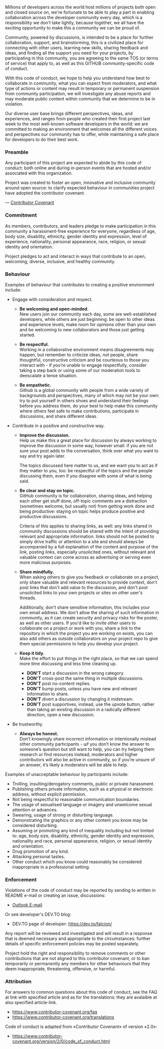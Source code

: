 Millions of developers across the world host millions of projects both open and closed source on, we're fortunate to be able to play a part in enabling collaboration across the developer community every day, which is a responsibility we don’t take lightly, because together, we all have the exciting opportunity to make this a community we can be proud of.

Community, powered by discussions, is intended to be a place for further collaboration, support, and brainstorming, this is a civilized place for connecting with other users, learning new skills, sharing feedback and ideas, and finding all the support you need for your projects, by participating in this community, you are agreeing to the same TOS (or terms of service) that apply to, as well as this GITHUB community-specific code of conduct.

With this code of conduct, we hope to help you understand how best to collaborate in community, what you can expect from moderators, and what type of actions or content may result in temporary or permanent suspension from community participation, we will investigate any abuse reports and may moderate public content within community that we determine to be in violation.

Our diverse user base brings different perspectives, ideas, and experiences, and ranges from people who created their first project last week to the most well-known software developers in the world: we are committed to making an environment that welcomes all the different voices and perspectives our community has to offer, while maintaining a safe place for developers to do their best work.

### Preamble

Any participant of this project are expected to abide by this code of conduct: both online and during in-person events that are hosted and/or associated with this organization.

Project was created to foster an open, innovative and inclusive community around open source: to clarify expected behaviour in communities project have adopted the contributor covenant.

— [Contributor Covenant](https://www.contributor-covenant.org/)

### Commitment

As members, contributors, and leaders pledge to make participation in this community a harassment-free experience for everyone, regardless of age, body size, disability, ethnicity, gender identity and expression, level of experience, nationality, personal appearance, race, religion, or sexual identity and orientation.

Project pledges to act and interact in ways that contribute to an open, welcoming, diverse, inclusive, and healthy community.

### Behaviour

Examples of behaviour that contributes to creating a positive environment include:

- Engage with consideration and respect.

  - **Be welcoming and open-minded.**\
    New users join our community each day, some are well-established developers, while others are just beginning: be open to other ideas and experience levels, make room for opinions other than your own and be welcoming to new collaborators and those just getting started.

  - **Be respectful.**\
    Working in a collaborative environment means disagreements may happen, but remember to criticize ideas, not people, share thoughtful, constructive criticism and be courteous to those you interact with - if you’re unable to engage respectfully, consider taking a step back or using some of our moderation tools to deescalate a tense situation.

  - **Be empathetic.**\
    Github is a global community with people from a wide variety of backgrounds and perspectives, many of which may not be your own: try to put yourself in others shoes and understand their feelings before you address them, do your best to help make this community where others feel safe to make contributions, participate in discussions, and share different ideas.

- Contribute in a positive and constructive way.

  - **Improve the discussion.**\
    Help us make this a great place for discussion by always working to improve the discussion in some way, however small: if you are not sure your post adds to the conversation, think over what you want to say and try again later.

    The topics discussed here matter to us, and we want you to act as if they matter to you, too: be respectful of the topics and the people discussing them, even if you disagree with some of what is being said.

  - **Be clear and stay on topic.**\
    GitHub community is for collaboration, sharing ideas, and helping each other get stuff done, off-topic comments are a distraction (sometimes welcome, but usually not) from getting work done and being productive: staying on topic helps produce positive and productive discussions.

    Criteria of this applies to sharing links, as well: any links shared in community discussions should be shared with the intent of providing relevant and appropriate information. links should not be posted to simply drive traffic or attention to a site and should always be accompanied by a full explanation of the content and purpose of the link, posting links, especially unsolicited ones, without relevant and valuable context can come across as advertising or serving even more malicious purposes.

  - **Share mindfully.**\
    When asking others to give you feedback or collaborate on a project, only share valuable and relevant resources to provide context, don't post links that don't add value to the discussion, and don't post unsolicited links to your own projects or sites on other user's threads.

    Additionally, don't share sensitive information, this includes your own email address. We don't allow the sharing of such information in community, as it can create security and privacy risks for the poster, as well as other users. If you'd like to invite other users to collaborate on a project or work with you, share a link to the repository in which the project you are working on exists, you can also add others as outside collaborators on your project repo to give them special permissions to help you develop your project.

  - **Keep it tidy.**\
    Make the effort to put things in the right place, so that we can spend more time discussing and less time cleaning up.

    - **DON'T** start a discussion in the wrong category.
    - **DON'T** cross-post the same thing in multiple discussions.
    - **DON'T** post no-content replies.
    - **DON'T** bump posts, unless you have new and relevant information to share.
    - **DON'T** divert a discussion by changing it midstream.
    - **DON'T** post supportives, instead, use the upvote button, rather than taking an existing discussion in a radically different direction, open a new discussion.

- Be trustworthy.

  - **Always be honest.**\
    Don’t knowingly share incorrect information or intentionally mislead other сommunity participants - шf you don’t know the answer to someone’s question but still want to help, you can try helping them research or find resources instead, moderators and higher contributors will also be active in community, so if you’re unsure of an answer, it’s likely a moderators will be able to help.

Examples of unacceptable behaviour by participants include:

- Trolling, insulting/derogatory comments, public or private harassment.
- Publishing others private information, such as a physical or electronic address, without explicit permission.
- Not being respectful to reasonable communication boundaries.
- The usage of sexualised language or imagery and unwelcome sexual attention or advances.
- Swearing, usage of strong or disturbing language.
- Demonstrating the graphics or any other content you know may be considered disturbing.
- Assuming or promoting any kind of inequality including but not limited to: age, body size, disability, ethnicity, gender identity and expression, nationality and race, personal appearance, religion, or sexual identity and orientation.
- Drug promotion of any kind.
- Attacking personal tastes.
- Other conduct which you know could reasonably be considered inappropriate in a professional setting.

### Enforcement

Violations of the code of conduct may be reported by sending to written in README e-mail or creating an issue, discussions:

- <a href= "mailto: io.falcion@outlook.com">Outlook E-mail</a>

Or see developer's DEV.TO blog:

- DEV.TO page of developer: https://dev.to/falcion/

Any report will be reviewed and investigated and will result in a response that is deemed necessary and appropriate to the circumstances: further details of specific enforcement policies may be posted separately.

Project hold the right and responsibility to remove comments or other contributions that are not aligned to this contributor covenant, or to ban temporarily or permanently any members for other behaviours that they deem inappropriate, threatening, offensive, or harmful.

### Attribution

For answers to common questions about this code of conduct, see the FAQ at link with specified article and as for the translations: they are avalaible at also specified article-link.

- https://www.contributor-covenant.org/faq
- https://www.contributor-covenant.org/translations

Code of conduct is adapted from «Contributor Covenant» of version «2.0»:

- https://www.contributor-covenant.org/version/2/0/code_of_conduct.html
